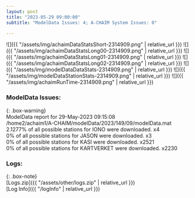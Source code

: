 ```yaml
---
layout: post
title: "2023-05-29 09:00:00"
subtitle: "ModelData Issues: 4; A-CHAIM System Issues: 0"

---
```


![]({{ "/assets/img/achaimDataStatsShort-2314909.png" | relative_url }})
![]({{ "/assets/img/achaimDataStatsLong00-2314909.png" | relative_url }})
![]({{ "/assets/img/achaimDataStatsLong01-2314909.png" | relative_url }})
![]({{ "/assets/img/achaimDataStatsLong02-2314909.png" | relative_url }})
![]({{ "/assets/img/modelDataDataStats-2314909.png" | relative_url }})
![]({{ "/assets/img/modelDataStationStats-2314909.png" | relative_url }})
![]({{ "/assets/img/achaimRunTime-2314909.png" | relative_url }})


### ModelData Issues:  
  
{: .box-warning}  
 ModelData report for 29-May-2023 09:15:08   
 /home2/achaim1/A-CHAIM/modelData/2023/149/09/modelData.mat   
 2.1277% of all possible stations for IONO were downloaded. x4   
 0% of all possible stations for JASON were downloaded. x3   
 0% of all possible stations for KASI were downloaded. x2521   
 0% of all possible stations for KARTVERKET were downloaded. x2230   
  


### Logs:  
  
{: .box-note}  
[Logs.zip]({{ "/assets/other/logs.zip" | relative_url }})  
[Log Info]({{ "/logInfo" | relative_url }})  
